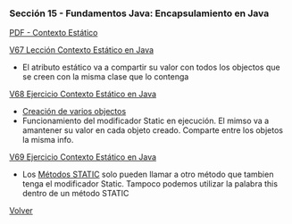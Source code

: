 ### Sección 15 - Fundamentos Java: Encapsulamiento en Java

[PDF - Contexto Estático](Apuntes/13-01-ContextoEstatico-CFJ.pdf)

[V67 Lección Contexto Estático en Java](V67_Leccion_Contexto_Estatico_en_Java/src/domain/Persona.java)
- El atributo estático va a compartir su valor con todos los objectos que se
   creen con la misma clase que lo contenga

[V68 Ejercicio Contexto Estático en Java](V68_Ejercicio_Contexto_Estatico_en_Java_/src)
- [Creación de varios objectos](V68_Ejercicio_Contexto_Estatico_en_Java_/src/test/PersonaPrueba.java)
- Funcionamiento del modificador Static en ejecución. El mimso va a amantener
su valor en cada objeto creado. Comparte entre los objetos la misma info.

[V69 Ejercicio Contexto Estático en Java](V69_Ejercicio_Contexto_Estatico_en_Java/src)
- Los [Métodos STATIC](V69_Ejercicio_Contexto_Estatico_en_Java/src/test/PersonaPrueba.java) 
 solo pueden llamar a otro método que tambien tenga el modificador
Static. Tampoco podemos utilizar la palabra this dentro de un método STATIC

[Volver](../)